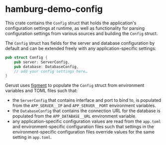 # hamburg-demo-config

This crate contains the `Config` struct that holds the application's configuration settings at runtime, as well as functionality for parsing configuration settings from various sources and building the `Config` struct.

The `Config` struct has fields for the server and database configuration by default and can be extended freely with any application-specific settings:

```rs
pub struct Config {
    pub server: ServerConfig,
    pub database: DatabaseConfig,
    // add your config settings here…
}
```

Gerust uses [figment](https://crates.io/crates/figment) to populate the `Config` struct from environment variables and TOML files such that:

* the `ServerConfig` that contains interface and port to bind to, is populated from the `APP_SERVER__IP` and `APP_SERVER__PORT` environment variables.
* the `DatabaseConfig` that contains the connection URL for the database is populated from the `APP_DATABASE__URL` environment variable.
* any application-specific configuration values are read from the `app.toml` and environment-specific configuration files such that settings in the environment-specific configuration files override values for the same setting in `app.toml`.
